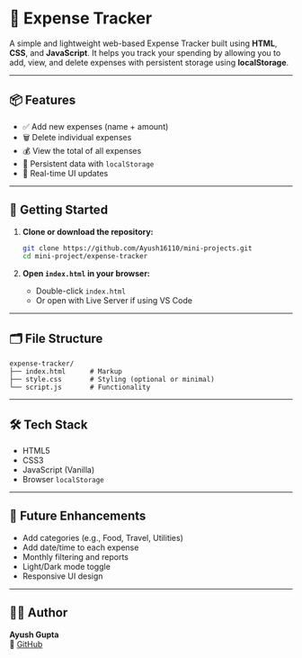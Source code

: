 # 💸 Expense Tracker

A simple and lightweight web-based Expense Tracker built using **HTML**, **CSS**, and **JavaScript**. It helps you track your spending by allowing you to add, view, and delete expenses with persistent storage using **localStorage**.

---

## 📦 Features

-   ✅ Add new expenses (name + amount)
-   🗑️ Delete individual expenses
-   💰 View the total of all expenses
-   💾 Persistent data with `localStorage`
-   🔁 Real-time UI updates

---

## 🚀 Getting Started

1. **Clone or download the repository:**

    ```bash
    git clone https://github.com/Ayush16110/mini-projects.git
    cd mini-project/expense-tracker
    ```

2. **Open `index.html` in your browser:**

    - Double-click `index.html`
    - Or open with Live Server if using VS Code

---

## 🗂️ File Structure

```
expense-tracker/
├── index.html      # Markup
├── style.css       # Styling (optional or minimal)
└── script.js       # Functionality
```

---

## 🛠️ Tech Stack

-   HTML5
-   CSS3
-   JavaScript (Vanilla)
-   Browser `localStorage`

---

## 🔮 Future Enhancements

-   Add categories (e.g., Food, Travel, Utilities)
-   Add date/time to each expense
-   Monthly filtering and reports
-   Light/Dark mode toggle
-   Responsive UI design

---

## 🙋‍♂️ Author

**Ayush Gupta**  
🔗 [GitHub](https://github.com/ayush16110)
